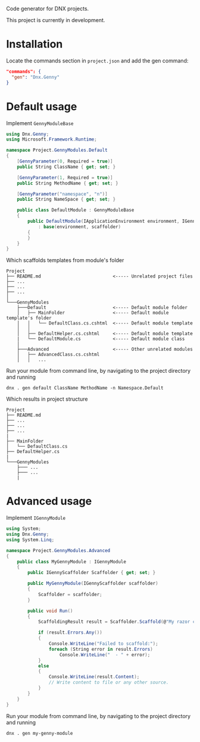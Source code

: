 Code generator for DNX projects.

This project is currently in development.

# Installation

Locate the commands section in `project.json` and add the gen command:

```JSON
"commands": {
  "gen": "Dnx.Genny"
}
```

# Default usage

Implement `GennyModuleBase`

```C#
using Dnx.Genny;
using Microsoft.Framework.Runtime;

namespace Project.GennyModules.Default
{
    [GennyParameter(0, Required = true)]
    public String ClassName { get; set; }

    [GennyParameter(1, Required = true)]
    public String MethodName { get; set; }

    [GennyParameter("namespace", "n")]
    public String NameSpace { get; set; }

    public class DefaultModule : GennyModuleBase
    {
        public DefaultModule(IApplicationEnvironment environment, IGennyScaffolder scaffolder)
            : base(environment, scaffolder)
        {
        }
    }
}
```

Which scaffolds templates from module's folder
```
Project
├── README.md                           <----- Unrelated project files
├── ...
├── ...
├── ...   
│
└───GennyModules
    ├───Default                         <----- Default module folder
    │   ├── MainFolder                  <----- Default module template's folder
    │   │   └── DefaultClass.cs.cshtml  <----- Default module template
    │   │
    │   ├── DefaultHelper.cs.cshtml     <----- Default module template
    |   └── DefaultModule.cs            <----- Default module class
    │   
    ├───Advanced                        <----- Other unrelated modules
    │   ├── AdvancedClass.cs.cshtml
    │   │   ...
```

Run your module from command line, by navigating to the project directory and running

```
dnx . gen default ClassName MethodName -n Namespace.Default
```

Which results in project structure
```
Project
├── README.md
├── ...
├── ...
├── ...
|
├── MainFolder
│   └── DefaultClass.cs
├── DefaultHelper.cs
|
└───GennyModules
    ├─── ...
    ├─── ...
    |
```

# Advanced usage

Implement `IGennyModule`

```C#
using System;
using Dnx.Genny;
using System.Linq;

namespace Project.GennyModules.Advanced
{
    public class MyGennyModule : IGennyModule
    {
        public IGennyScaffolder Scaffolder { get; set; }

        public MyGennyModule(IGennyScaffolder scaffolder)
        {
            Scaffolder = scaffolder;
        }

        public void Run()
        {
            ScaffoldingResult result = Scaffolder.Scaffold(@"My razor content: @Model", "o/");

            if (result.Errors.Any())
            {
                Console.WriteLine("Failed to scaffold:");
                foreach (String error in result.Errors)
                    Console.WriteLine("  - " + error);
            }
            else
            {
                Console.WriteLine(result.Content);
                // Write content to file or any other source.
            }
        }
    }
}
```

Run your module from command line, by navigating to the project directory and running

```
dnx . gen my-genny-module
```